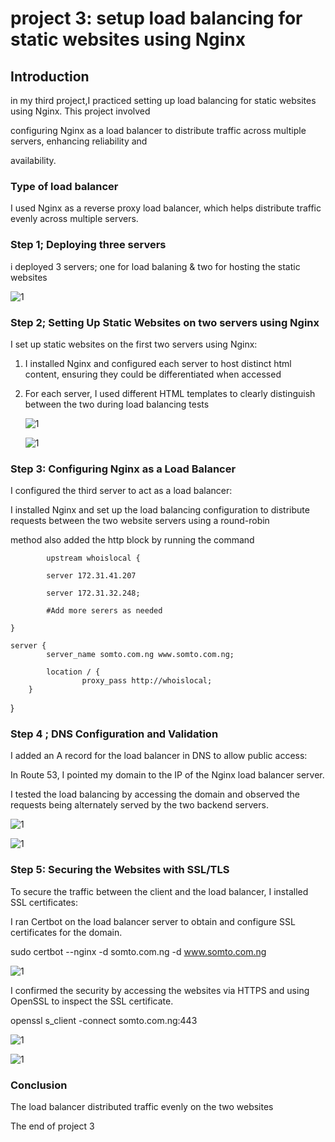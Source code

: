 # project 3: setup load balancing for static websites using Nginx


## Introduction

in my third project,I practiced setting up load balancing for static websites using Nginx. This project involved 

configuring Nginx as a load balancer to distribute traffic across multiple servers, enhancing reliability and 

availability.

### Type of load balancer

I used Nginx as a reverse proxy load balancer, which helps distribute traffic evenly across multiple servers.

###  Step 1; Deploying three servers

i deployed 3 servers; one for load balaning & two for hosting the static websites

![1](img/servers.png)

###  Step 2;  Setting Up Static Websites on two servers using Nginx

I set up static websites on the first two servers using Nginx:

1. I installed Nginx and configured each server to host distinct html content, ensuring they could be differentiated when accessed

2. For each server, I used different HTML templates to clearly distinguish between the two during load balancing tests

   ![1](img/Screenshot%202024-09-12%20003110.png)

   ![1](img/Screenshot%202024-09-12%20001352.png)

###  Step 3: Configuring Nginx as a Load Balancer

I configured the third server to act as a load balancer:

I installed Nginx and set up the load balancing configuration to distribute requests between the two website servers using a round-robin 

method also added the http block by running the command

            upstream whoislocal {
            
            server 172.31.41.207
           
            server 172.31.32.248;

            #Add more serers as needed

    }

    server {
            server_name somto.com.ng www.somto.com.ng;

            location / {
                    proxy_pass http://whoislocal;
        }
  }
  

  ### Step 4 ; DNS Configuration and Validation
  
 I added an A record for the load balancer in DNS to allow public access:

In Route 53, I pointed my domain to the IP of the Nginx load balancer server.

I tested the load balancing by accessing the domain and observed the requests being alternately served by the two backend servers. 

![1](img/Screenshot%202024-09-12%20022941.png)  

 ![1](img/Screenshot%202024-09-12%20022908.png)

###  Step 5: Securing the Websites with SSL/TLS

To secure the traffic between the client and the load balancer, I installed SSL certificates:

I ran Certbot on the load balancer server to obtain and configure SSL certificates for the domain.

sudo certbot --nginx -d somto.com.ng -d www.somto.com.ng

![1](img/Screenshot%202024-09-12%20024535.png)

I confirmed the security by accessing the websites via HTTPS and using OpenSSL to inspect the SSL certificate.

openssl s_client -connect somto.com.ng:443

![1](img/Screenshot%202024-09-12%20024612.png) 

  ![1](img/Screenshot%202024-09-12%20024639.png)

### Conclusion

The load balancer distributed traffic evenly on the two websites

The end of project 3







